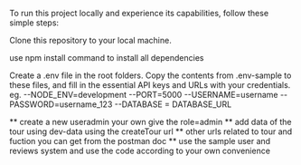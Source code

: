 To run this project locally and experience its capabilities, follow these simple steps:

Clone this repository to your local machine.

use npm install command to install all dependencies 

Create a .env file in the root folders. Copy the contents from .env-sample to these files, and fill in the essential API keys and URLs with your credentials.
eg. 
   --NODE_ENV=development
   --PORT=5000
   --USERNAME=username
   --PASSWORD=username_123 
   --DATABASE = DATABASE_URL 


** create a new useradmin your own give the role=admin 
** add data of the tour using dev-data using the createTour url 
** other urls related to tour and fuction you can get from the postman doc 
** use the sample user and reviews system and use the code according to your own convenience 